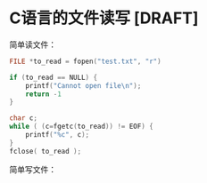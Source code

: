 # C语言的文件读写 [DRAFT]


简单读文件：
```c
FILE *to_read = fopen("test.txt", "r")

if (to_read == NULL) {
    printf("Cannot open file\n");
    return -1
}

char c;
while ( (c=fgetc(to_read)) != EOF) {
    printf("%c", c);
}
fclose( to_read );
```

简单写文件：
```c

```